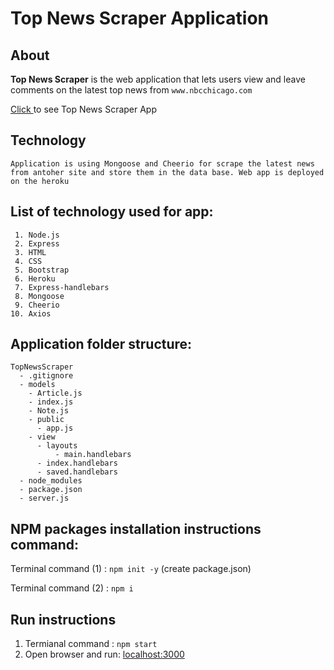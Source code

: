 # Top News Scraper Application

## About

**Top News Scraper** is the web application that lets users view and leave comments on the latest top news from `www.nbcchicago.com`

[Click ](https://news-scraper-live.herokuapp.com) to see Top News Scraper App

## Technology
    Application is using Mongoose and Cheerio for scrape the latest news from antoher site and store them in the data base. Web app is deployed on the heroku
## List of technology used for app:

 
     1. Node.js 
     2. Express 
     3. HTML
     4. CSS
     5. Bootstrap
     6. Heroku
     7. Express-handlebars
     8. Mongoose
     9. Cheerio
    10. Axios

## Application folder structure:

  ```
  TopNewsScraper
    - .gitignore
    - models
      - Article.js
      - index.js
      - Note.js
      - public
        - app.js
      - view
        - layouts
            - main.handlebars
        - index.handlebars
        - saved.handlebars
    - node_modules
    - package.json
    - server.js
  ```

  ## NPM packages installation instructions command:

Terminal command (1) : `npm init -y` (create package.json)

Terminal command (2) : `npm i`

## Run instructions

 1. Termianal command : `npm start`
 2. Open browser and run: [localhost:3000](http://localhost:3000)  